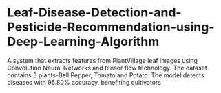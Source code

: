 # Leaf-Disease-Detection-and-Pesticide-Recommendation-using-Deep-Learning-Algorithm
A system that extracts features from PlantVillage leaf images using  Convolution Neural Networks and tensor flow technology. The dataset contains 3 plants-Bell Pepper, Tomato and Potato. The  model detects diseases with 95.80% accuracy, benefiting cultivators
